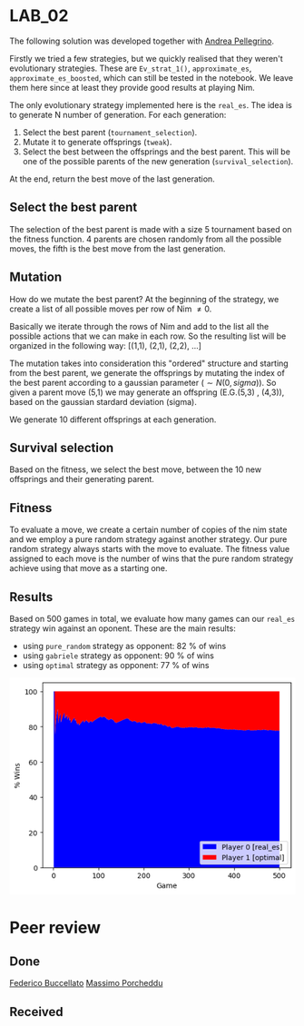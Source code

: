 # LAB_02 

The following solution was developed together with [Andrea Pellegrino](https://github.com/andry2327/Computational-Intelligence).

Firstly we tried a few strategies, but we quickly realised that they weren't evolutionary strategies. These are `Ev_strat_1()`, `approximate_es`, `approximate_es_boosted`, which can still be tested in the notebook.
We leave them here since at least they provide good results at playing Nim.

The only evolutionary strategy implemented here is the `real_es`.
The idea is to generate N number of generation. For each generation:
1. Select the best parent (`tournament_selection`).
2. Mutate it to generate offsprings (`tweak`).
3. Select the best between the offsprings and the best parent. This will be one of the possible parents of the new generation (`survival_selection`).

At the end, return the best move of the last generation.

## Select the best parent 
The selection of the best parent is made with a size 5 tournament based on the fitness function. 
4 parents are chosen randomly from all the possible moves, the fifth is the best move from the last generation.

## Mutation
How do we mutate the best parent? 
At the beginning of the strategy, we create a list of all possible moves per row of Nim $\ne 0$. 

Basically we iterate through the rows of Nim and add to the list all the possible actions that we can make in each row. So the resulting list will be organized in the following way: [(1,1), (2,1), (2,2), ...]

The mutation takes into consideration this "ordered" structure and starting from the best parent, we generate the offsprings by mutating the index of the best parent according to a gaussian parameter ($\sim N(0,\,sigma)$). 
So given a parent move (5,1) we may generate an offspring (E.G.(5,3) , (4,3)), based on the gaussian stardard deviation (sigma).

We generate 10 different offsprings at each generation.

## Survival selection
Based on the fitness, we select the best move, between the 10 new offsprings and their generating parent.

## Fitness
To evaluate a move, we create a certain number of copies of the nim state and we employ a pure random strategy against another strategy. Our pure random strategy always starts with the move to evaluate. 
The fitness value assigned to each move is the number of wins that the pure random strategy achieve using that move as a starting one.

## Results
Based on 500 games in total, we evaluate how many games can our `real_es` strategy win against an oponent.
These are the main results:
- using `pure_random` strategy as opponent: 82 % of wins
- using `gabriele` strategy as opponent: 90 % of wins
- using `optimal` strategy as opponent: 77 % of wins

![real es VS optimal](https://github.com/andry2327/Computational-Intelligence/blob/main/LABS/L02%20-%20NIM-ES/img/plot_reals_es_VS_optimal.png)

# Peer review
## Done
[Federico Buccellato](https://github.com/FedeBucce/Computational_intelligence/issues/1)
[Massimo Porcheddu](https://github.com/TheMassimo/Computational_intelligence/issues/1)
## Received
